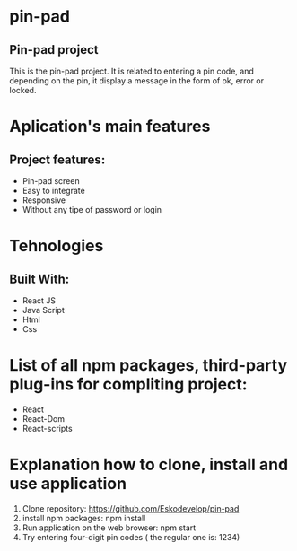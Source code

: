 # pin-pad

## Pin-pad project

This is the pin-pad project. It is related to entering a pin code, and depending on the pin, it display a message in the form of ok, error or locked.

# Aplication's main features
## Project features:
* Pin-pad screen
* Easy to integrate
* Responsive
* Without any tipe of password or login

# Tehnologies
## Built With:
* React JS
* Java Script
* Html
* Css

# List of all npm packages, third-party plug-ins for compliting project:
* React
* React-Dom
* React-scripts

# Explanation how to clone, install and use application
1. Clone repository: https://github.com/Eskodevelop/pin-pad
2. install npm packages: npm install
3. Run application on the web browser: npm start
4. Try entering four-digit pin codes ( the regular one is: 1234)
